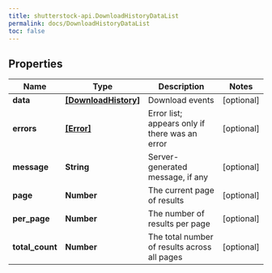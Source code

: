 ```yaml
---
title: shutterstock-api.DownloadHistoryDataList
permalink: docs/DownloadHistoryDataList
toc: false
---
```




## Properties

Name | Type | Description | Notes
------------ | ------------- | ------------- | -------------
**data** | [**[DownloadHistory]**](DownloadHistory) | Download events | [optional] 
**errors** | [**[Error]**](Error) | Error list; appears only if there was an error | [optional] 
**message** | **String** | Server-generated message, if any | [optional] 
**page** | **Number** | The current page of results | [optional] 
**per_page** | **Number** | The number of results per page | [optional] 
**total_count** | **Number** | The total number of results across all pages | [optional] 


